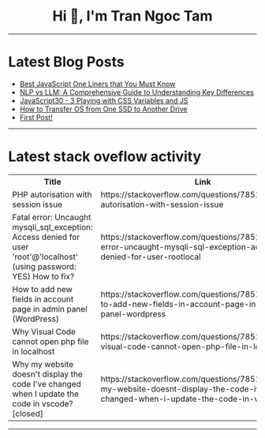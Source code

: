 <h1 align="center">Hi 👋, I'm Tran Ngoc Tam</h1>

---

# Latest Blog Posts 
<!-- BLOG-POST-LIST:START -->
- [Best JavaScript One Liners that You Must Know](https://dev.to/shubhsharma19/best-javascript-one-liners-that-you-must-know-3740)
- [NLP vs LLM: A Comprehensive Guide to Understanding Key Differences](https://dev.to/tarek_eissa/nlp-vs-llm-a-comprehensive-guide-to-understanding-key-differences-2can)
- [JavaScript30 - 3 Playing with CSS Variables and JS](https://dev.to/virtualsobriety/javascript30-3-playing-with-css-variables-and-js-283i)
- [How to Transfer OS from One SSD to Another Drive](https://dev.to/furkangozukara/how-to-transfer-os-from-one-ssd-to-another-drive-323j)
- [First Post!](https://dev.to/alexmerino13/first-post-53fm)
<!-- BLOG-POST-LIST:END -->

---

# Latest stack oveflow activity
<table>
  <tr><th>Title</th><th>Link</th></tr>
  <!-- STACKOVERFLOW:START --><tr><td>PHP autorisation with session issue</td><td>https://stackoverflow.com/questions/78512758/php-autorisation-with-session-issue</td></tr><tr><td>Fatal error: Uncaught mysqli_sql_exception: Access denied for user &#39;root&#39;@&#39;localhost&#39; &lpar;using password: YES&rpar; How to fix?</td><td>https://stackoverflow.com/questions/78512635/fatal-error-uncaught-mysqli-sql-exception-access-denied-for-user-rootlocal</td></tr><tr><td>How to add new fields in account page in admin panel &lpar;WordPress&rpar;</td><td>https://stackoverflow.com/questions/78512564/how-to-add-new-fields-in-account-page-in-admin-panel-wordpress</td></tr><tr><td>Why Visual Code cannot open php file in localhost</td><td>https://stackoverflow.com/questions/78512489/why-visual-code-cannot-open-php-file-in-localhost</td></tr><tr><td>Why my website doesn&#39;t display the code I&#39;ve changed when I update the code in vscode? [closed]</td><td>https://stackoverflow.com/questions/78512412/why-my-website-doesnt-display-the-code-ive-changed-when-i-update-the-code-in-v</td></tr><!-- STACKOVERFLOW:END -->
</table>

---


